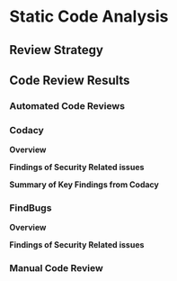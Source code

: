 # Static Code Analysis

## Review Strategy

## Code Review Results

### Automated Code Reviews

### Codacy

**Overview**

**Findings of Security Related issues**

**Summary of Key Findings from Codacy**

### FindBugs

**Overview**

**Findings of Security Related issues**

### Manual Code Review
